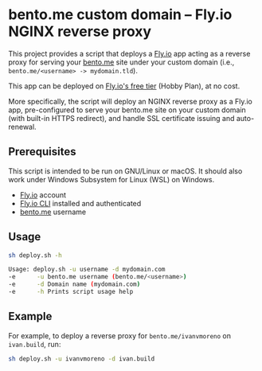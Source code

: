# bento.me custom domain – Fly.io NGINX reverse proxy

This project provides a script that deploys a [Fly.io](https://fly.io) app acting as a reverse proxy for serving your [bento.me](https://bento.me) site under your custom domain (i.e., `bento.me/<username> -> mydomain.tld`).

This app can be deployed on [Fly.io's free tier](https://fly.io/plans/personal) (Hobby Plan), at no cost.

More specifically, the script will deploy an NGINX reverse proxy as a Fly.io app, pre-configured to serve your bento.me site on your custom domain (with built-in HTTPS redirect), and handle SSL certificate issuing and auto-renewal.

## Prerequisites

This script is intended to be run on GNU/Linux or macOS. It should also work under Windows Subsystem for Linux (WSL) on Windows.

- [Fly.io](https://fly.io) account
- [Fly.io CLI](https://fly.io/docs/getting-started/installing-flyctl/) installed and authenticated
- [bento.me](https://bento.me) username

## Usage

```bash
sh deploy.sh -h

Usage: deploy.sh -u username -d mydomain.com
-e      -u bento.me username (bento.me/<username>)
-e      -d Domain name (mydomain.com)
-e      -h Prints script usage help
```

## Example

For example, to deploy a reverse proxy for `bento.me/ivanvmoreno` on `ivan.build`, run:

```bash
sh deploy.sh -u ivanvmoreno -d ivan.build
```
